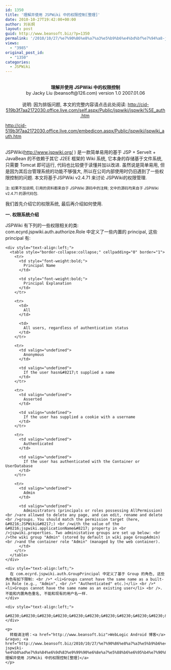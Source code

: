 ```yaml
---
id: 1350
title: '理解并使用 JSPWiki 中的权限控制[整理]'
date: 2010-10-27T19:42:00+00:00
author: 刘长炯
layout: post
guid: http://www.beansoft.biz/?p=1350
permalink: '/2010/10/27/%e7%90%86%e8%a7%a3%e5%b9%b6%e4%bd%bf%e7%94%a8-jspwiki-%e4%b8%ad%e7%9a%84%e6%9d%83%e9%99%90%e6%8e%a7%e5%88%b6%e6%95%b4%e7%90%86/'
views:
  - "3985"
original_post_id:
  - "1350"
categories:
  - JSPWiki
---
```

<div class="posttitle">
  &#160;
</div>

<div style="text-align:center;">
  <span style="font-weight:bold;">理解并使用 JSPWiki 中的权限控制</span>
</div>



<div style="text-align:center;">
  by Jacky Liu (beansoft@126.com) version 1.0 2007.01.06
</div>

<div style="text-align:center;">
  &#160;
</div>

<div style="text-align:center;" align="left">
  说明: 因为排版问题, 本文的完整内容请点击此处阅读: <a title="http://cid-519b3f7aa2172030.office.live.com/self.aspx/Public/jspwiki/jspwiki%5E_auth.htm" href="http://cid-519b3f7aa2172030.office.live.com/self.aspx/Public/jspwiki/jspwiki%5E_auth.htm">http://cid-519b3f7aa2172030.office.live.com/self.aspx/Public/jspwiki/jspwiki%5E_auth.htm</a>&#160;
</div>

<http://cid-519b3f7aa2172030.office.live.com/embedicon.aspx/Public/jspwiki/jspwiki_auth.htm> 

<div style="text-align:center;" align="left">
  &#160;
</div>

<div style="text-align:center;" align="left">
</div>

<div style="text-align:left;">
  JSPWiki(<a href="http://www.jspwiki.org/">http://www.jspwiki.org/</a> ) 是一款简单易用的基于 JSP + Servelt + JavaBean 的不依赖于其它 J2EE 框架的 Wiki 系统, 它本身的存储基于文件系统, 只需要 Tomcat 即可运行, 代码也比较便于读懂并加以改进. 虽然说是简单易用, 但是因为其后台管理系统的功能不够强大, 所以在公司内部使用时仍旧遇到了一些权限控制的问题. 本文将基于JSPWiki v2.4.71 来讨论 JSPWiki的权限管理. </p> 
  
  <p>
    <small>注: 如果不加说明, 引用的资料都来自于 JSPWiki 源码中的注释; 文中的源码均来自于 JSPWiki v2.4.71 的源代码包.</small>
  </p>
  
  <p>
    我们首先介绍它的权限系统, 最后再介绍如何使用.
  </p>
  
  <p>
    <span style="font-weight:bold;">一. 权限系统介绍</span>
  </p>
  
  <p>
    JSPWiki 有下列的一些权限相关的类: <br />com.ecyrd.jspwiki.auth.authorize.Role 中定义了一些内置的 principal, 这些 principal 有: </div> 
    
    <div style="text-align:left;">
      <table style="border-collapse:collapse;" cellpadding="0" border="1">
        <tr>
          <td style="font-weight:bold;">
            Principal Name
          </td>
          
          <td style="font-weight:bold;">
            Principal Explanation
          </td>
        </tr>
        
        <tr>
          <td>
            All
          </td>
          
          <td>
            All users, regardless of authentication status
          </td>
        </tr>
        
        <tr>
          <td valign="undefined">
            Anonymous
          </td>
          
          <td valign="undefined">
            If the user hasn&#8217;t supplied a name
          </td>
        </tr>
        
        <tr>
          <td valign="undefined">
            Asserted
          </td>
          
          <td valign="undefined">
            If the user has supplied a cookie with a username
          </td>
        </tr>
        
        <tr>
          <td valign="undefined">
            Authenticated
          </td>
          
          <td valign="undefined">
            If the user has authenticated with the Container or UserDatabase
          </td>
        </tr>
        
        <tr>
          <td valign="undefined">
            Admin
          </td>
          
          <td valign="undefined">
            Administrators (principals or roles possessing AllPermission) <br />are allowed to delete any page, and can edit, rename and delete <br />groups. You should match the permission target (here, &#8216;JSPWiki&#8217;) <br />with the value of the &#8216;jspwiki.applicationName&#8217; property in <br />jspwiki.properties. Two administative groups are set up below: <br />the wiki group "Admin" (stored by default in wiki page GroupAdmin) <br />and the container role "Admin" (managed by the web container).
          </td>
        </tr>
      </table>
    </div>
    
    <div style="text-align:left;">
      在 com.ecyrd.jspwiki.auth.GroupPrincipal 中定义了基于 Group 的角色, 这些角色有如下限制: <br />* <li>Groups cannot have the same name as a built-in Role (e.g., "Admin", <br />* "Authenticated" etc.)</li> <br />* <li>Groups cannot have the same name as an existing user</li> <br />. 不能和内置角色重名, 不能和现有的用户名一样.
    </div>
    
    <div style="text-align:left;">
      &#8230;&#8230;&#8230;&#8230;&#8230;&#8230;&#8230;&#8230;&#8230;&#8230;&#8230;..
    </div>
    
    <p>
      转载请注明：<a href="http://www.beansoft.biz">WebLogic Android 博客</a> &raquo; <a href="http://www.beansoft.biz/2010/10/27/%e7%90%86%e8%a7%a3%e5%b9%b6%e4%bd%bf%e7%94%a8-jspwiki-%e4%b8%ad%e7%9a%84%e6%9d%83%e9%99%90%e6%8e%a7%e5%88%b6%e6%95%b4%e7%90%86/">理解并使用 JSPWiki 中的权限控制[整理]</a>
    </p>